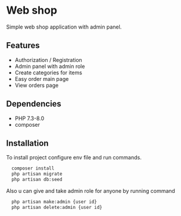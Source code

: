 
# Web shop

Simple web shop application with admin panel.


## Features

- Authorization / Registration
- Admin panel with admin role
- Create categories for items
- Easy order main page
- View orders page

## Dependencies
- PHP 7.3-8.0
- composer

## Installation

To install project configure env file and run commands.

```bash
  composer install
  php artisan migrate
  php artisan db:seed
```

Also u can give and take admin role for anyone by running command

```bash
  php artisan make:admin {user id}
  php artisan delete:admin {user id}
```
    

